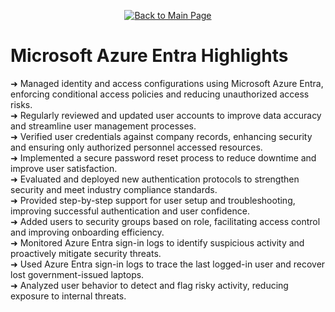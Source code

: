 <p align="center">
  <a href="https://github.com/Samuel-Cavada" target="_blank">
    <img src="https://img.shields.io/badge/Back_to_Main_Page-000000?style=for-the-badge&logo=github&logoColor=white" alt="Back to Main Page"/>
  </a>
</p>

#  Microsoft Azure Entra Highlights
➜ Managed identity and access configurations using Microsoft Azure Entra, enforcing conditional access policies and reducing unauthorized access risks.  
➜ Regularly reviewed and updated user accounts to improve data accuracy and streamline user management processes.  
➜ Verified user credentials against company records, enhancing security and ensuring only authorized personnel accessed resources.  
➜ Implemented a secure password reset process to reduce downtime and improve user satisfaction.  
➜ Evaluated and deployed new authentication protocols to strengthen security and meet industry compliance standards.  
➜ Provided step-by-step support for user setup and troubleshooting, improving successful authentication and user confidence.  
➜ Added users to security groups based on role, facilitating access control and improving onboarding efficiency.  
➜ Monitored Azure Entra sign-in logs to identify suspicious activity and proactively mitigate security threats.  
➜ Used Azure Entra sign-in logs to trace the last logged-in user and recover lost government-issued laptops.  
➜ Analyzed user behavior to detect and flag risky activity, reducing exposure to internal threats.
